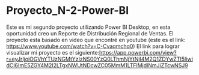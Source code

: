# Proyecto_N-2-Power-BI
Este es mi segundo proyecto utilizando Power BI Desktop, en esta oportunidad creo un Reporte de Distribución Regional de Ventas.
El proyecto esta basado en video que encontré en youtube (este es el link: https://www.youtube.com/watch?v=C-Cvaqmchq0)
El link para lograr visualizar mi proyecto es el siguiente:https://app.powerbi.com/view?r=eyJrIjoiOGVhYTUzNGMtYzIzNS00YzQ0LThmNjYtNjI4M2Q1ZDYwZTI5IiwidCI6ImE5ZGY4M2I2LTgxNWUtNDcwZC05MmM1LTFlMjdlNmJiZTcwNSJ9
